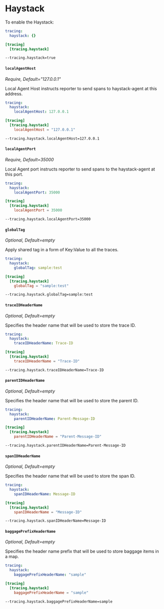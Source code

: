 # Haystack

To enable the Haystack:

```yaml tab="File (YAML)"
tracing:
  haystack: {}
```

```toml tab="File (TOML)"
[tracing]
  [tracing.haystack]
```

```bash tab="CLI"
--tracing.haystack=true
```

#### `localAgentHost`

_Require, Default="127.0.0.1"_

Local Agent Host instructs reporter to send spans to haystack-agent at this address.

```yaml tab="File (YAML)"
tracing:
  haystack:
    localAgentHost: 127.0.0.1
```

```toml tab="File (TOML)"
[tracing]
  [tracing.haystack]
    localAgentHost = "127.0.0.1"
```

```bash tab="CLI"
--tracing.haystack.localAgentHost=127.0.0.1
```

#### `localAgentPort`

_Require, Default=35000_

Local Agent port instructs reporter to send spans to the haystack-agent at this port.

```yaml tab="File (YAML)"
tracing:
  haystack:
    localAgentPort: 35000
```

```toml tab="File (TOML)"
[tracing]
  [tracing.haystack]
    localAgentPort = 35000
```

```bash tab="CLI"
--tracing.haystack.localAgentPort=35000
```

#### `globalTag`

_Optional, Default=empty_

Apply shared tag in a form of Key:Value to all the traces.

```yaml tab="File (YAML)"
tracing:
  haystack:
    globalTag: sample:test
```

```toml tab="File (TOML)"
[tracing]
  [tracing.haystack]
    globalTag = "sample:test"
```

```bash tab="CLI"
--tracing.haystack.globalTag=sample:test
```

#### `traceIDHeaderName`

_Optional, Default=empty_

Specifies the header name that will be used to store the trace ID.

```yaml tab="File (YAML)"
tracing:
  haystack:
    traceIDHeaderName: Trace-ID
```

```toml tab="File (TOML)"
[tracing]
  [tracing.haystack]
    traceIDHeaderName = "Trace-ID"
```

```bash tab="CLI"
--tracing.haystack.traceIDHeaderName=Trace-ID
```

#### `parentIDHeaderName`

_Optional, Default=empty_

Specifies the header name that will be used to store the parent ID.

```yaml tab="File (YAML)"
tracing:
  haystack:
    parentIDHeaderName: Parent-Message-ID
```

```toml tab="File (TOML)"
[tracing]
  [tracing.haystack]
    parentIDHeaderName = "Parent-Message-ID"
```

```bash tab="CLI"
--tracing.haystack.parentIDHeaderName=Parent-Message-ID
```

#### `spanIDHeaderName`

_Optional, Default=empty_

Specifies the header name that will be used to store the span ID.

```yaml tab="File (YAML)"
tracing:
  haystack:
    spanIDHeaderName: Message-ID
```

```toml tab="File (TOML)"
[tracing]
  [tracing.haystack]
    spanIDHeaderName = "Message-ID"
```

```bash tab="CLI"
--tracing.haystack.spanIDHeaderName=Message-ID
```

#### `baggagePrefixHeaderName`

_Optional, Default=empty_

Specifies the header name prefix that will be used to store baggage items in a map.

```yaml tab="File (YAML)"
tracing:
  haystack:
    baggagePrefixHeaderName: "sample"
```

```toml tab="File (TOML)"
[tracing]
  [tracing.haystack]
    baggagePrefixHeaderName = "sample"
```


```bash tab="CLI"
--tracing.haystack.baggagePrefixHeaderName=sample
```

